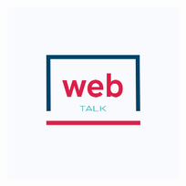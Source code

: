 <p align="center">
  <img align="center" width="300" height="300" src="./src/images/web-talk.png"/>
</p>
